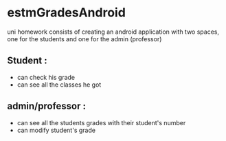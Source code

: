 # estmGradesAndroid

uni homework consists of creating an android application with two spaces, one for the students and one for the admin (professor)

## Student :

- can check his grade
- can see all the classes he got

## admin/professor :

- can see all the students grades with their student's number
- can modify student's grade
